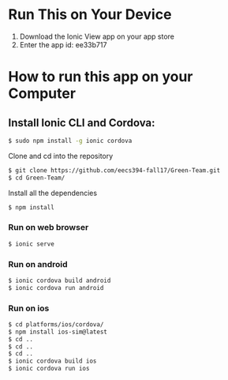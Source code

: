 # Run This on Your Device
1. Download the Ionic View app on your app store
2. Enter the app id: ee33b717

# How to run this app on your Computer

## Install Ionic CLI and Cordova:
```bash
$ sudo npm install -g ionic cordova
```

Clone and cd into the repository
```bash
$ git clone https://github.com/eecs394-fall17/Green-Team.git
$ cd Green-Team/
```
Install all the dependencies
```bash
$ npm install
```
### Run on web browser
```bash
$ ionic serve
```

### Run on android 
```bash
$ ionic cordova build android
$ ionic cordova run android
```

### Run on ios 
```bash
$ cd platforms/ios/cordova/
$ npm install ios-sim@latest
$ cd ..
$ cd ..
$ cd ..
$ ionic cordova build ios
$ ionic cordova run ios
```

